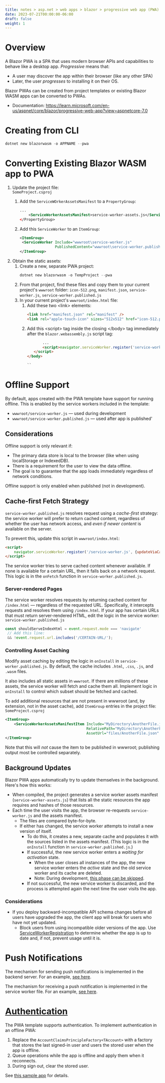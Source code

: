 ```yaml
---
title: notes > asp.net > web apps > blazor > progressive web app (PWA)
date: 2023-07-21T00:00:00-06:00
draft: false
weight: 1
---
```


# Overview
A Blazor PWA is a SPA that uses modern browser APIs and capabilities to behave like a desktop app. *Progressive* means that:
- A user may discover the app within their browser (like any other SPA)
- Later, the user *progresses* to installing it on their OS.

Blazor PWAs can be created from project templates or existing Blazor WASM apps can be converted to PWAs.
- Documentation: https://learn.microsoft.com/en-us/aspnet/core/blazor/progressive-web-app?view=aspnetcore-7.0

# Creating from CLI
```powershell
dotnet new blazorwasm -o APPNAME --pwa
```

# Converting Existing Blazor WASM app to PWA
1. Update the project file:  
   `SomeProject.csproj`
   1. Add the `ServiceWOrkerAssetsManifest` to a `PropertyGroup`:

        ```xml
        ...
            <ServiceWorkerAssetsManifest>service-worker-assets.js</ServiceWorkerAssetsManifest>
        </PropertyGroup>
        ```
    2. Add this `ServiceWorker` to an `ItemGroup`:
        ```xml
        <ItemGroup>
         <ServiceWorker Include="wwwroot\service-worker.js" 
                        PublishedContent="wwwroot\service-worker.published.js" />
        </ItemGroup>
        ```
2. Obtain the static assets:  
   1. Create a new, separate PWA project:
        ```powershell
        dotnet new blazorwasm -o TempProject --pwa
        ```
   2. From that project, find these files and copy them to your current project's `wwwroot` folder: `icon-512.png`, `manifest.json`, `service-worker.js`, `service-worker.published.js`
   3. In your current project's `wwwroot/index.html` file:
      1. Add these two \<link\> elements:
         ```html
         <link href="manifest.json" rel="manifest" />
         <link rel="apple-touch-icon" sizes="512x512" href="icon-512.png" />
         ```
      2. Add this \<script\> tag inside the closing </body\> tag immediately after the `blazor.webassembly.js` script tag:
         ```html
                ...
                <script>navigator.serviceWorker.register('service-worker.js');
            </script>
         </body>

         ``

# Offline Support
By default, apps created with the PWA template have support for running offline.  This is enabled by the service workers included in the template:
- `wwwroot/service-worker.js` — used during development
- `wwwroot/service-worker.published.js` — used after app is published'

## Considerations
Offline support is only relevant if:
- The primary data store is local to the browser (like when using localStorage or IndexedDB).
- There is a requirement for the user to view the data offline.
- The goal is to guarantee that the app loads immediately regardless of network conditions.

Offline support is only enabled when published (not in development).

## Cache-first Fetch Strategy
`service-worker.published.js` resolves request using a *cache-first* strategy: the service worker will prefer to return cached content, regardless of whether the user has network access, and *even if newer content* is available on the server. 

To prevent this, update this script in `wwwroot/index.html`:
```html
<script>
    navigator.serviceWorker.register('/service-worker.js', {updateViaCache: 'none'});
</script>
```

The service worker tries to serve cached content whenever available.  If none is available for a certain URL, then it falls back on a network request.  This logic is in the `onFetch` function in `service-worker.published.js`.

### Server-rendered Pages
The service worker resolves requests by returning cached content for `/index.html` — regardless of the requested URL.  Specifically, it intercepts requests and resolves them using `/index.html`.  If your app has certain URLs that must return server-rendered HTML, edit the logic in the service worker:  
`service-worker.published.js`
```js
const shouldServeIndexHtml = event.request.mode === 'navigate'
 // Add this line:
 && !event.request.url.includes('/CERTAIN-URL/');

```

### Controlling Asset Caching
Modify asset caching by editing the logic in `onInstall` in `service-worker.published.js`.  By default, the cache includes `.html`, `.css`, `.js`, and `.wasm` files.

It also includes all static assets in `wwwroot`.  If there are millions of these assets, the service worker will fetch and cache them all.  Implement logic in `onInstall` to control which subset should be fetched and cached.

To add additional resources that are not present in wwwroot (and, by extension, not in the asset cache), add `ItemGroup` entries in the project file:  
`SomeProject.csproj`
```xml
<ItemGroup>
    <ServiceWorkerAssetsManifestItem Include="MyDirectory\AnotherFile.json"
                                     RelativePath="MyDirectory\AnotherFile.json"
                                     AssetUrl="files/AnotherFile.json" />
</ItemGroup>

```

Note that this will *not* cause the item to be published in wwwroot; publishing output most be controlled separately.

## Background Updates
Blazor PWA apps automatically try to update themselves in the background.  Here's how this works:
- When compiled, the project generates a service worker assets manifest (`service-worker-assets.js`) that lists all the static resources the app requires and hashes of those resources.
- Each time the user visits the app, the browser re-requests `service-worker.js` and the assets manifest.
  - The files are compared byte-for-byte.
  - If either has changed, the service worker attempts to install a new version of itself.
    - To do this, it creates a new, separate cache and populates it with the sources listed in the assets manifest. (This logic is in the `onInstall` function in `service-worker.published.js`.)
    - If successful, the new service worker enters a *waiting for activation* state.
      - When the user closes all instances of the app, the new service worker enters the *active* state and the old service worker and its cache are deleted.
      - Note: During development, [this phase can be skipped](https://web.dev/service-worker-lifecycle/#skip-waiting).
    - If not successful, the new service worker is discarded, and the process is attempted again the next time the user visits the app.


### Considerations
- If you deploy backward-incompatible API schema changes before all users have upgraded the app, the client app will break for users who have not yet updated. 
  - Block users from using incompatible older versions of the app.   Use [ServiceWorkerRegistration](https://developer.mozilla.org/en-US/docs/Web/API/ServiceWorkerRegistration) to determine whether the app is up to date and, if not, prevent usage until it is.

# Push Notifications
The mechanism for sending push notifications is implemented in the backend server.  For an example, [see here](https://github.com/dotnet-presentations/blazor-workshop/blob/main/docs/09-progressive-web-app.md#sending-push-notifications).  

The mechanism for receiving a push notification is implemented in the service worker file.  For an example, [see here](https://github.com/dotnet-presentations/blazor-workshop/blob/main/docs/09-progressive-web-app.md#displaying-notifications).

# [Authentication](https://learn.microsoft.com/en-us/aspnet/core/blazor/progressive-web-app?view=aspnetcore-7.0&tabs=visual-studio#interaction-with-authentication)
The PWA template supports authentication.  To implement authentication in an offline PWA:
1. Replace the `AccountClaimsPrincipleFactory<TAccount>` with a factory that stores the last signed-in user and users the stored user when the app is offline.
2. Queue operations while the app is offline and apply them when it reconnects.
3. During sign out, clear the stored user.

See [this sample app](https://github.com/SteveSandersonMS/CarChecker) for details.